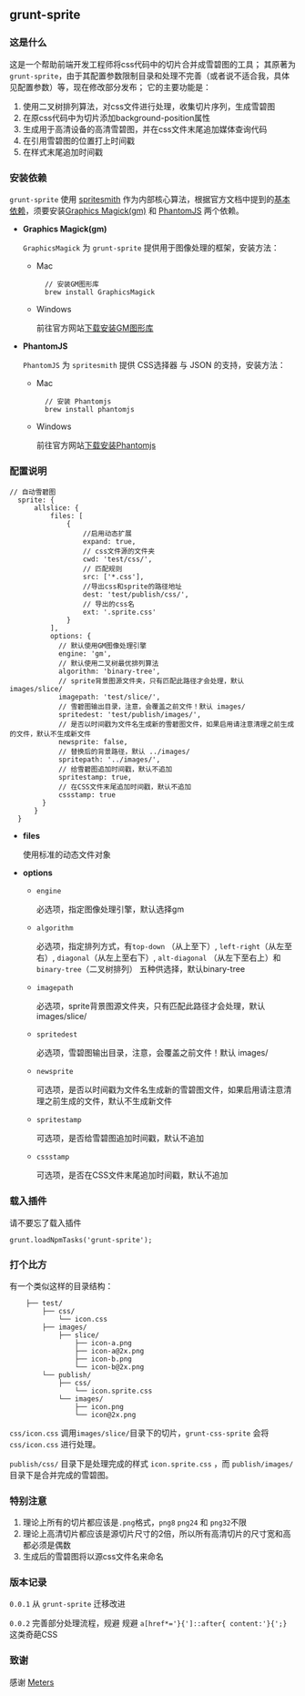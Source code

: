 ## grunt-sprite

### 这是什么

这是一个帮助前端开发工程师将css代码中的切片合并成雪碧图的工具；
其原著为 `grunt-sprite`，由于其配置参数限制目录和处理不完善（或者说不适合我，具体见配置参数）等，现在修改部分发布；
它的主要功能是：

1. 使用二叉树排列算法，对css文件进行处理，收集切片序列，生成雪碧图
2. 在原css代码中为切片添加background-position属性
3. 生成用于高清设备的高清雪碧图，并在css文件末尾追加媒体查询代码
4. 在引用雪碧图的位置打上时间戳
5. 在样式末尾追加时间戳


### 安装依赖

`grunt-sprite` 使用 [spritesmith](https://github.com/Ensighten/spritesmith) 作为内部核心算法，根据官方文档中提到的[基本依赖](https://github.com/Ensighten/spritesmith#requirements)，须要安装[Graphics Magick(gm)](http://www.graphicsmagick.org/) 和 [PhantomJS](http://phantomjs.org/) 两个依赖。

* **Graphics Magick(gm)**

	`GraphicsMagick` 为 `grunt-sprite` 提供用于图像处理的框架，安装方法：
	
	* Mac
	
			// 安装GM图形库    
  			brew install GraphicsMagick 
  			
  	* Windows
  	
  		前往官方网站[下载安装GM图形库](http://www.graphicsmagick.org/download.html)
  		
* **PhantomJS**

	`PhantomJS` 为 `spritesmith` 提供 CSS选择器 与 JSON 的支持，安装方法：
		
	* Mac
	
			// 安装 Phantomjs
			brew install phantomjs
  			
  	* Windows
  	
  		前往官方网站[下载安装Phantomjs](http://phantomjs.org/download.html)
  		
  		
### 配置说明

  	// 自动雪碧图
      sprite: {
          allslice: {
              files: [
                  {
                      //启用动态扩展
                      expand: true,
                      // css文件源的文件夹
                      cwd: 'test/css/',
                      // 匹配规则
                      src: ['*.css'],
                      //导出css和sprite的路径地址
                      dest: 'test/publish/css/',
                      // 导出的css名
                      ext: '.sprite.css'
                  }
              ],
              options: {
				// 默认使用GM图像处理引擎
				engine: 'gm',
				// 默认使用二叉树最优排列算法
				algorithm: 'binary-tree',
				// sprite背景图源文件夹，只有匹配此路径才会处理，默认 images/slice/
				imagepath: 'test/slice/',
				// 雪碧图输出目录，注意，会覆盖之前文件！默认 images/
				spritedest: 'test/publish/images/',
				// 是否以时间戳为文件名生成新的雪碧图文件，如果启用请注意清理之前生成的文件，默认不生成新文件
				newsprite: false,
				// 替换后的背景路径，默认 ../images/
				spritepath: '../images/',
				// 给雪碧图追加时间戳，默认不追加
				spritestamp: true,
				// 在CSS文件末尾追加时间戳，默认不追加
				cssstamp: true
			}
          }
      }
      
      
* **files**

	使用标准的动态文件对象
	
* **options**

	* `engine` 
	
		必选项，指定图像处理引擎，默认选择gm
	* `algorithm` 
	
		必选项，指定排列方式，有`top-down` （从上至下）, `left-right`（从左至右）, `diagonal`（从左上至右下）, `alt-diagonal` （从左下至右上）和 `binary-tree`（二叉树排列） 五种供选择，默认binary-tree
	* `imagepath` 
	
		必选项，sprite背景图源文件夹，只有匹配此路径才会处理，默认 images/slice/
	* `spritedest` 
	
		必选项，雪碧图输出目录，注意，会覆盖之前文件！默认 images/
	* `newsprite` 
	
		可选项，是否以时间戳为文件名生成新的雪碧图文件，如果启用请注意清理之前生成的文件，默认不生成新文件
	* `spritestamp` 
	
		可选项，是否给雪碧图追加时间戳，默认不追加
	* `cssstamp` 
	
		可选项，是否在CSS文件末尾追加时间戳，默认不追加
	
### 载入插件

请不要忘了载入插件

	grunt.loadNpmTasks('grunt-sprite');	
	
### 打个比方

有一个类似这样的目录结构：
		
		├── test/				
			├── css/	
				└── icon.css		
			├── images/	
				├── slice/	
					├── icon-a.png
					├── icon-a@2x.png		
					├── icon-b.png
					└── icon-b@2x.png
			└── publish/
				├── css/
					└── icon.sprite.css
				└── images/	
					├── icon.png
					└── icon@2x.png
		
`css/icon.css` 调用`images/slice/`目录下的切片，`grunt-css-sprite` 会将 `css/icon.css` 进行处理。

`publish/css/` 目录下是处理完成的样式 `icon.sprite.css` ，而 `publish/images/` 目录下是合并完成的雪碧图。

### 特别注意

1. 理论上所有的切片都应该是`.png`格式，`png8` `png24` 和 `png32`不限
2. 理论上高清切片都应该是源切片尺寸的2倍，所以所有高清切片的尺寸宽和高都必须是偶数
3. 生成后的雪碧图将以源css文件名来命名

### 版本记录

`0.0.1` 从 `grunt-sprite` 迁移改进

`0.0.2` 完善部分处理流程，规避 规避 `a[href*='}{']::after{ content:'}{';}` 这类奇葩CSS

### 致谢

感谢 [Meters](https://github.com/hellometers)


